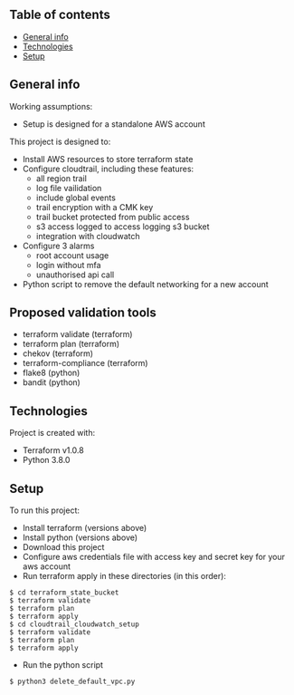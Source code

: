 ## Table of contents
* [General info](#general-info)
* [Technologies](#technologies)
* [Setup](#setup)

## General info
Working assumptions:
* Setup is designed for a standalone AWS account

This project is designed to:
* Install AWS resources to store terraform state
* Configure cloudtrail, including these features:
  * all region trail
  * log file vailidation
  * include global events
  * trail encryption with a CMK key
  * trail bucket protected from public access
  * s3 access logged to access logging s3 bucket
  * integration with cloudwatch
* Configure 3 alarms
  * root account usage
  * login without mfa
  * unauthorised api call
* Python script to remove the default networking for a new account


## Proposed validation tools
* terraform validate (terraform)
* terraform plan (terraform)
* chekov (terraform)
* terraform-compliance (terraform)
* flake8 (python)
* bandit (python)
	
## Technologies
Project is created with:
* Terraform v1.0.8
* Python 3.8.0 
	
## Setup
To run this project:
* Install terraform (versions above) 
* Install python (versions above)
* Download this project
* Configure aws credentials file with access key and secret key for your aws account
* Run terraform apply in these directories (in this order):
```
$ cd terraform_state_bucket
$ terraform validate
$ terraform plan
$ terraform apply
$ cd cloudtrail_cloudwatch_setup
$ terraform validate
$ terraform plan
$ terraform apply
```
* Run the python script
```
$ python3 delete_default_vpc.py  
```
